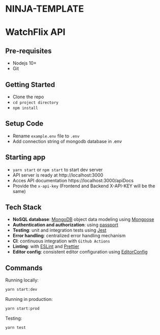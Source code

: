 # NINJA-TEMPLATE

# WatchFlix API

## Pre-requisites

- Nodejs 10+
- Git

## Getting Started

- Clone the repo
- `cd project directory`
- `npm install`

## Setup Code

- Rename `example.env` file to `.env` <br />
- Add connection string of mongodb database in .env

## Starting app

- `yarn start` or `npm start` to start dev server
- API server is ready at http://localhost:3000
- Acces API documentation https://localhost:3000/apiDocs
- Provide the `x-api-key` (Frontend and Backend X-API-KEY will be the same)

## Tech Stack

- **NoSQL database**: [MongoDB](https://www.mongodb.com) object data modeling using [Mongoose](https://mongoosejs.com)
- **Authentication and authorization**: using [passport](http://www.passportjs.org)
- **Testing**: unit and integration tests using [Jest](https://jestjs.io)
- **Error handling**: centralized error handling mechanism
- **CI**: continuous integration with `Github Actions`
- **Linting**: with [ESLint](https://eslint.org) and [Prettier](https://prettier.io)
- **Editor config**: consistent editor configuration using [EditorConfig](https://editorconfig.org)

## Commands

Running locally:

```bash
yarn start:dev
```

Running in production:

```bash
yarn start:prod
```

Testing:

```bash
yarn test
```
